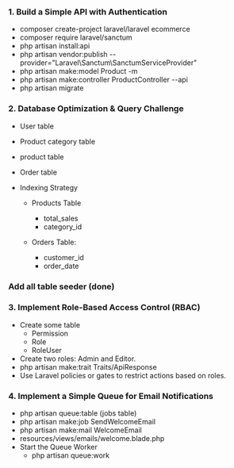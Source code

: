 ### 1. Build a Simple API with Authentication

- composer create-project laravel/laravel ecommerce
- composer require laravel/sanctum
- php artisan install:api
- php artisan vendor:publish --provider="Laravel\Sanctum\SanctumServiceProvider"
- php artisan make:model Product -m
- php artisan make:controller ProductController --api
- php artisan migrate

### 2. Database Optimization & Query Challenge

- User table
- Product category table
- product table
- Order table


- Indexing Strategy
    - Products Table
        - total_sales
        - category_id

    - Orders Table:
        - customer_id
        - order_date

### Add all table seeder (done)

### 3. Implement Role-Based Access Control (RBAC)

- Create some table
    - Permission
    - Role
    - RoleUser
- Create two roles: Admin and Editor.
- php artisan make:trait Traits/ApiResponse
- Use Laravel policies or gates to restrict actions based on roles.


### 4. Implement a Simple Queue for Email Notifications

- php artisan queue:table (jobs table)
- php artisan make:job SendWelcomeEmail
- php artisan make:mail WelcomeEmail
- resources/views/emails/welcome.blade.php
- Start the Queue Worker
    - php artisan queue:work